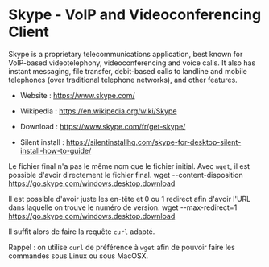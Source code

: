 # Skype - VoIP and Videoconferencing Client

Skype is a proprietary telecommunications application, best known for
VoIP-based videotelephony, videoconferencing and voice calls.
It also has instant messaging, file transfer, debit-based calls to
landline and mobile telephones (over traditional telephone networks),
and other features. 

* Website : https://www.skype.com/
* Wikipedia : https://en.wikipedia.org/wiki/Skype

* Download : https://www.skype.com/fr/get-skype/
* Silent install : https://silentinstallhq.com/skype-for-desktop-silent-install-how-to-guide/

Le fichier final n'a pas le même nom que le fichier initial.
Avec `wget`, il est possible d'avoir directement le fichier final.
wget --content-disposition  https://go.skype.com/windows.desktop.download

Il est possible d'avoir juste les en-tête et 0 ou 1 redirect afin d'avoir l'URL
dans laquelle on trouve le numéro de version.
wget --max-redirect=1 https://go.skype.com/windows.desktop.download 

Il suffit alors de faire la requête `curl` adapté.

Rappel : on utilise `curl` de préférence à `wget` afin de pouvoir faire
les commandes sous Linux ou sous MacOSX.

